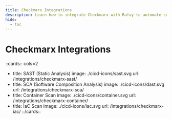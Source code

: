 ```yaml
---
title: Checkmarx Integrations
description: Learn how to integrate Checkmarx with Rafay to automate security testing and deployment of your applications.
hide:
  - toc
---
```


# Checkmarx Integrations

::cards:: cols=2

- title: SAST (Static Analysis)
  image: ./cicd-icons/sast.svg
  url: /integrations/checkmarx-sast/
- title: SCA (Software Composition Analysis)
  image: ./cicd-icons/dast.svg
  url: /integrations/checkmarx-sca/
- title: Container Scan
  image: ./cicd-icons/container.svg
  url: /integrations/checkmarx-container/
- title: IaC Scan
  image: ./cicd-icons/iac.svg
  url: /integrations/checkmarx-iac/
  ::/cards::

